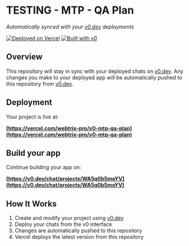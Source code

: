# TESTING - MTP - QA Plan

*Automatically synced with your [v0.dev](https://v0.dev) deployments*

[![Deployed on Vercel](https://img.shields.io/badge/Deployed%20on-Vercel-black?style=for-the-badge&logo=vercel)](https://vercel.com/webtrix-pro/v0-mtp-qa-plan)
[![Built with v0](https://img.shields.io/badge/Built%20with-v0.dev-black?style=for-the-badge)](https://v0.dev/chat/projects/WA5q0b5moYV)

## Overview

This repository will stay in sync with your deployed chats on [v0.dev](https://v0.dev).
Any changes you make to your deployed app will be automatically pushed to this repository from [v0.dev](https://v0.dev).

## Deployment

Your project is live at:

**[https://vercel.com/webtrix-pro/v0-mtp-qa-plan](https://vercel.com/webtrix-pro/v0-mtp-qa-plan)**

## Build your app

Continue building your app on:

**[https://v0.dev/chat/projects/WA5q0b5moYV](https://v0.dev/chat/projects/WA5q0b5moYV)**

## How It Works

1. Create and modify your project using [v0.dev](https://v0.dev)
2. Deploy your chats from the v0 interface
3. Changes are automatically pushed to this repository
4. Vercel deploys the latest version from this repository